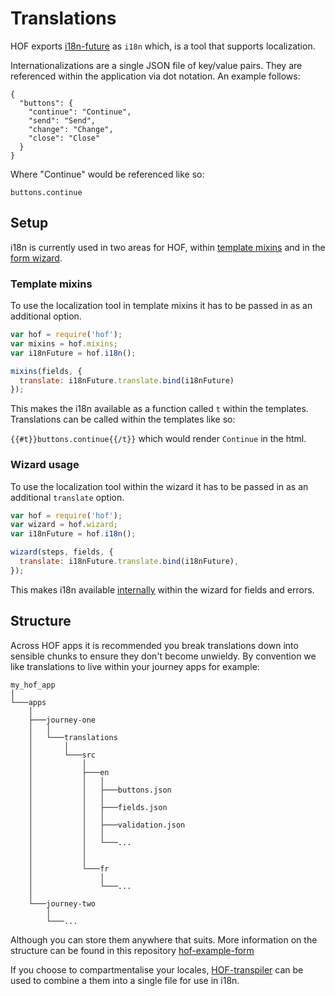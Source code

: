 # Translations

HOF exports [i18n-future](https://github.com/lennym/i18n-future) as `i18n` which, is a tool that supports localization.

Internationalizations are a single JSON file of key/value pairs. They are referenced within the application via dot notation. An example follows:

```
{
  "buttons": {
    "continue": "Continue",
    "send": "Send",
    "change": "Change",
    "close": "Close"
  }
}
```

Where "Continue" would be referenced like so:

```
buttons.continue
```

## Setup

i18n is currently used in two areas for HOF, within [template mixins](https://github.com/UKHomeOffice/passports-template-mixins) and in the [form wizard](https://github.com/UKHomeOffice/passports-form-wizard).

### Template mixins

To use the localization tool in template mixins it has to be passed in as an additional option.

```js
var hof = require('hof');
var mixins = hof.mixins;
var i18nFuture = hof.i18n();

mixins(fields, {
  translate: i18nFuture.translate.bind(i18nFuture)
});
```

This makes the i18n available as a function called `t` within the templates. Translations can be called within the templates like so:

`{{#t}}buttons.continue{{/t}}` which would render `Continue` in the html.

### Wizard usage

To use the localization tool within the wizard it has to be passed in as an additional `translate` option.

```js
var hof = require('hof');
var wizard = hof.wizard;
var i18nFuture = hof.i18n();

wizard(steps, fields, {
  translate: i18nFuture.translate.bind(i18nFuture),
});
```

This makes i18n available [internally](https://github.com/UKHomeOffice/passports-form-wizard#additional-wizard-options) within the wizard for fields and errors.


## Structure

Across HOF apps it is recommended you break translations down into sensible chunks to ensure they don't become unwieldy. By convention we like translations to live within your journey apps for example:

```
my_hof_app
│
└───apps
    │
    ├───journey-one
    │   │
    │   └───translations
    │       │
    │       └───src
    │           │
    │           ├───en
    │           │   │
    │           │   ├───buttons.json
    │           │   │
    │           │   ├───fields.json
    │           │   │
    │           │   ├───validation.json
    │           │   │
    │           │   └───...
    │           │
    │           │
    │           └───fr
    │               │
    │               └───...
    │
    └───journey-two
        │
        └───...
```


Although you can store them anywhere that suits. More information on the structure can be found in this repository [hof-example-form](https://github.com/UKHomeOffice/hof-example-form)

If you choose to compartmentalise your locales, [HOF-transpiler](https://github.com/UKHomeOffice/hof-transpiler) can be used to combine a them into a single file for use in i18n.
